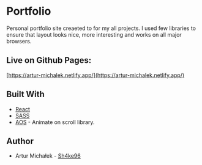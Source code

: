 # Portfolio

Personal portfolio site creaeted to for my all projects. I used few libraries to ensure that layout looks nice, more interesting and works on all major browsers.

## Live on Github Pages:

[https://artur-michalek.netlify.app/](https://artur-michalek.netlify.app/)

## Built With

* [React](reactjs.org)
* [SASS](https://sass-lang.com)
* [AOS](https://michalsnik.github.io/aos/) - Animate on scroll library.

## Author
* Artur Michałek - [Sh4ke96](https://github.com/Sh4ke96)
